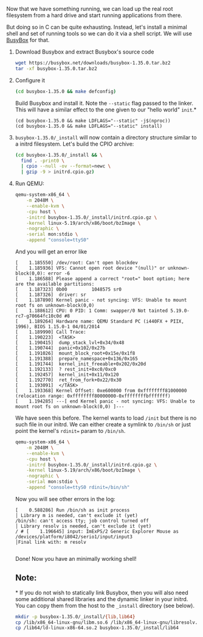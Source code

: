 Now that we have something running, we can load up the real root filesystem from a hard drive and start running applications from there.

But doing so in C can be quite exhausting. Instead, let's install a minimal shell and set of running tools so we can do it via a shell script. We will use [BusyBox](https://www.busybox.net/) for that.

1.  Download Busybox and extract Busybox's source code

    ```bash
    wget https://busybox.net/downloads/busybox-1.35.0.tar.bz2
    tar -xf busybox-1.35.0.tar.bz2
    ```

1.  Configure it
    ```bash
    (cd busybox-1.35.0 && make defconfig)
    ```

    Build Busybox and install it. Note the `--static` flag passed to the linker. This will have a similar effect to the one given to our "hello world" `init`.\* 

    ```
    (cd busybox-1.35.0 && make LDFLAGS="--static" -j$(nproc))
    (cd busybox-1.35.0 && make LDFLAGS="--static" install)
    ```

1.  `busybox-1.35.0/_install` will now contain a directory structure similar to a initrd filesystem. Let's build the CPIO archive:


    ```bash
    (cd busybox-1.35.0/_install && \
      find . -print0 \
      | cpio --null -ov --format=newc \
      | gzip -9 > initrd.cpio.gz)
    ```

1.  Run QEMU:

    ```bash
    qemu-system-x86_64 \
        -m 2048M \
        --enable-kvm \
        -cpu host \
        -initrd busybox-1.35.0/_install/initrd.cpio.gz \
        -kernel linux-5.19/arch/x86/boot/bzImage \
        -nographic \
        -serial mon:stdio \
        -append "console=ttyS0"
    ```

    And you will get an error like

    ```
    [    1.185550] /dev/root: Can't open blockdev
    [    1.185936] VFS: Cannot open root device "(null)" or unknown-block(0,0): error -6
    [    1.186588] Please append a correct "root=" boot option; here are the available partitions:
    [    1.187323] 0b00         1048575 sr0 
    [    1.187326]  driver: sr
    [    1.187890] Kernel panic - not syncing: VFS: Unable to mount root fs on unknown-block(0,0)
    [    1.188612] CPU: 0 PID: 1 Comm: swapper/0 Not tainted 5.19.0-rc7-g70664fc10c0d #8
    [    1.189264] Hardware name: QEMU Standard PC (i440FX + PIIX, 1996), BIOS 1.15.0-1 04/01/2014
    [    1.189990] Call Trace:
    [    1.190223]  <TASK>
    [    1.190415]  dump_stack_lvl+0x34/0x48
    [    1.190744]  panic+0x102/0x27b
    [    1.191026]  mount_block_root+0x15e/0x1f8
    [    1.191388]  prepare_namespace+0x136/0x165
    [    1.191744]  kernel_init_freeable+0x202/0x20d
    [    1.192133]  ? rest_init+0xc0/0xc0
    [    1.192457]  kernel_init+0x11/0x120
    [    1.192770]  ret_from_fork+0x22/0x30
    [    1.193091]  </TASK>
    [    1.193368] Kernel Offset: 0xe600000 from 0xffffffff81000000 (relocation range: 0xffffffff80000000-0xffffffffbfffffff)
    [    1.194285] ---[ end Kernel panic - not syncing: VFS: Unable to mount root fs on unknown-block(0,0) ]---
    ```

    We have seen this before. The kernel wants to load `/init` but there is no such file in our initrd. We can either create a symlink to `/bin/sh` or just point the kernel's `rdinit=` param to `/bin/sh`.

    ```bash
    qemu-system-x86_64 \
        -m 2048M \
        --enable-kvm \
        -cpu host \
        -initrd busybox-1.35.0/_install/initrd.cpio.gz \
        -kernel linux-5.19/arch/x86/boot/bzImage \
        -nographic \
        -serial mon:stdio \
        -append "console=ttyS0 rdinit=/bin/sh"
    ```

    Now you will see other errors in the log:

    ```
    [    0.588286] Run /bin/sh as init process                                                                                               │ Library m is needed, can't exclude it (yet)
    /bin/sh: can't access tty; job control turned off                                                                                        │ Library resolv is needed, can't exclude it (yet)
    / # [    1.196645] input: ImExPS/2 Generic Explorer Mouse as /devices/platform/i8042/serio1/input/input3                                 │Final link with: m resolv
                                                        
    ```

    Done! Now you have an minimally working shell!


    ## Note: 
    \* If you do not wish to statically link Busybox, then you will also need some additional shared libraries and the dynamic linker in your initrd. You can copy them from the host to the `_install` directory (see below).

    ```bash
    mkdir -p busybox-1.35.0/_install/{lib,lib64}
    cp /lib/x86_64-linux-gnu/libm.so.6 /lib/x86_64-linux-gnu/libresolv.so.2 /lib/x86_64-linux-gnu/libc.so.6 busybox-1.35.0/_install/lib/x86_64-linux-gnu
    cp /lib64/ld-linux-x86-64.so.2 busybox-1.35.0/_install/lib64
    ```
